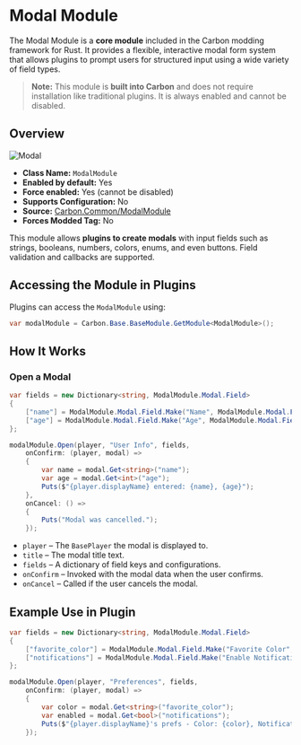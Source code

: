 # Modal Module

The Modal Module is a **core module** included in the Carbon modding framework for Rust. It provides a flexible, interactive modal form system that allows plugins to prompt users for structured input using a wide variety of field types.

> **Note:** This module is **built into Carbon** and does not require installation like traditional plugins. It is always enabled and cannot be disabled.


## Overview
![Modal](/misc/modal_a.webp)

- **Class Name:** `ModalModule`
- **Enabled by default:** Yes
- **Force enabled:** Yes (cannot be disabled)
- **Supports Configuration:** No
- **Source:** [Carbon.Common/ModalModule](https://github.com/CarbonCommunity/Carbon.Common/blob/develop/src/Carbon/Modules/ModalModule/ModalModule.cs)
- **Forces Modded Tag:** No

This module allows **plugins to create modals** with input fields such as strings, booleans, numbers, colors, enums, and even buttons. Field validation and callbacks are supported.

## Accessing the Module in Plugins

Plugins can access the `ModalModule` using:

```csharp
var modalModule = Carbon.Base.BaseModule.GetModule<ModalModule>();
```

## How It Works

### Open a Modal

```csharp
var fields = new Dictionary<string, ModalModule.Modal.Field>
{
    ["name"] = ModalModule.Modal.Field.Make("Name", ModalModule.Modal.Field.FieldTypes.String, required: true),
    ["age"] = ModalModule.Modal.Field.Make("Age", ModalModule.Modal.Field.FieldTypes.Integer),
};

modalModule.Open(player, "User Info", fields,
    onConfirm: (player, modal) =>
    {
        var name = modal.Get<string>("name");
        var age = modal.Get<int>("age");
        Puts($"{player.displayName} entered: {name}, {age}");
    },
    onCancel: () =>
    {
        Puts("Modal was cancelled.");
    });
```

- `player` – The `BasePlayer` the modal is displayed to.
- `title` – The modal title text.
- `fields` – A dictionary of field keys and configurations.
- `onConfirm` – Invoked with the modal data when the user confirms.
- `onCancel` – Called if the user cancels the modal.

## Example Use in Plugin

```csharp
var fields = new Dictionary<string, ModalModule.Modal.Field>
{
    ["favorite_color"] = ModalModule.Modal.Field.Make("Favorite Color", ModalModule.Modal.Field.FieldTypes.HexColor),
    ["notifications"] = ModalModule.Modal.Field.Make("Enable Notifications", ModalModule.Modal.Field.FieldTypes.Boolean, @default: true)
};

modalModule.Open(player, "Preferences", fields,
    onConfirm: (player, modal) =>
    {
        var color = modal.Get<string>("favorite_color");
        var enabled = modal.Get<bool>("notifications");
        Puts($"{player.displayName}'s prefs - Color: {color}, Notifications: {enabled}");
    });
```